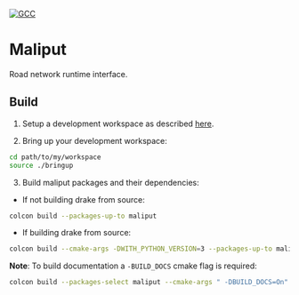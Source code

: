 
[![GCC](https://github.com/ToyotaResearchInstitute/maliput/actions/workflows/build.yml/badge.svg)](https://github.com/ToyotaResearchInstitute/maliput/actions/workflows/build.yml)

# Maliput

Road network runtime interface.

## Build

1. Setup a development workspace as described [here](https://github.com/ToyotaResearchInstitute/maliput_documentation/blob/main/docs/installation_quickstart.rst).

2. Bring up your development workspace:

```sh
cd path/to/my/workspace
source ./bringup
```

3. Build maliput packages and their dependencies:

  - If not building drake from source:

   ```sh
   colcon build --packages-up-to maliput
   ```

  - If building drake from source:

   ```sh
   colcon build --cmake-args -DWITH_PYTHON_VERSION=3 --packages-up-to maliput
   ```

  **Note**: To build documentation a `-BUILD_DOCS` cmake flag is required:
  ```sh
  colcon build --packages-select maliput --cmake-args " -DBUILD_DOCS=On"
  ```
